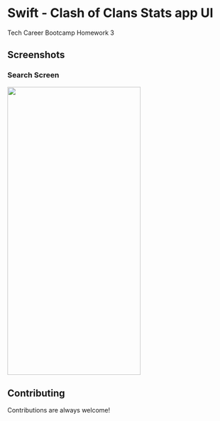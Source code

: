 # Swift - Clash of Clans Stats app UI

Tech Career Bootcamp Homework 3 

## Screenshots

### Search Screen
<img align="center" width="300" height="650" src="https://user-images.githubusercontent.com/31064552/212195425-cc6ae0a9-2e6b-4e1b-9074-23f296a6d83f.png">



## Contributing

Contributions are always welcome!
